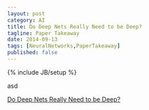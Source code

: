 ```yaml
---
layout: post
category: AI
title: Do Deep Nets Really Need to be Deep?
tagline: Paper Takeaway
date: 2014-09-13
tags: [NeuralNetworks,PaperTakeaway]
published: false
---
```

{% include JB/setup %}


asd

[Do Deep Nets Really Need to be Deep?](http://arxiv.org/pdf/1312.6184.pdf)
